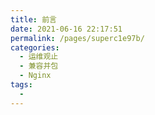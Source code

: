 ```yaml
---
title: 前言
date: 2021-06-16 22:17:51
permalink: /pages/superc1e97b/
categories:
  - 运维观止
  - 兼容并包
  - Nginx
tags:
  - 
---
```

